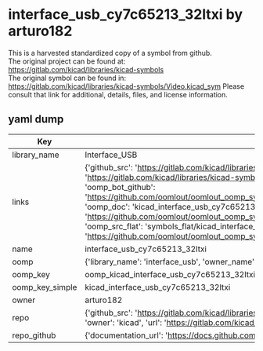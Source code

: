 # interface_usb_cy7c65213_32ltxi by arturo182  
This is a harvested standardized copy of a symbol from github.  
The original project can be found at:  
https://gitlab.com/kicad/libraries/kicad-symbols  
The original symbol can be found in:
https://gitlab.com/kicad/libraries/kicad-symbols/Video.kicad_sym
Please consult that link for additional, details, files, and license information.  
## yaml dump  
| Key | Value |  
| --- | --- |  
| library_name | Interface_USB |  
| links | {'github_src': 'https://gitlab.com/kicad/libraries/kicad-symbols/Video.kicad_sym', 'github_src_repo': 'https://gitlab.com/kicad/libraries/kicad-symbols', 'oomp_bot': 'kicad_interface_usb_cy7c65213_32ltxi/working', 'oomp_bot_github': 'https://github.com/oomlout/oomlout_oomp_symbol_bot/tree/main/kicad_interface_usb_cy7c65213_32ltxi/working', 'oomp_doc': 'kicad_interface_usb_cy7c65213_32ltxi/working', 'oomp_doc_github': 'https://github.com/oomlout/oomlout_oomp_symbol_doc/tree/main/kicad_interface_usb_cy7c65213_32ltxi/working', 'oomp_src_flat': 'symbols_flat/kicad_interface_usb_cy7c65213_32ltxi/working', 'oomp_src_flat_github': 'https://github.com/oomlout/oomlout_oomp_symbol_src/tree/main/kicad_interface_usb_cy7c65213_32ltxi/working'} |  
| name | interface_usb_cy7c65213_32ltxi |  
| oomp | {'library_name': 'interface_usb', 'owner_name': 'kicad', 'symbol_name': 'interface_usb_cy7c65213_32ltxi'} |  
| oomp_key | oomp_kicad_interface_usb_cy7c65213_32ltxi |  
| oomp_key_simple | kicad_interface_usb_cy7c65213_32ltxi |  
| owner | arturo182 |  
| repo | {'github_src': 'https://gitlab.com/kicad/libraries/kicad-symbols/Video.kicad_sym', 'name': 'libraries/kicad-symbols', 'owner': 'kicad', 'url': 'https://gitlab.com/kicad/libraries/kicad-symbols'} |  
| repo_github | {'documentation_url': 'https://docs.github.com/rest/repos/repos#get-a-repository', 'message': 'Not Found'} |  


